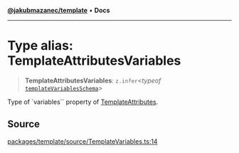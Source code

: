 [**@jakubmazanec/template**](../README.md) • **Docs**

---

# Type alias: TemplateAttributesVariables

> **TemplateAttributesVariables**: `z.infer`\<_typeof_
> [`templateVariablesSchema`](../variables/templateVariablesSchema.md)\>

Type of `variables`` property of [TemplateAttributes](TemplateAttributes.md).

## Source

[packages/template/source/TemplateVariables.ts:14](https://github.com/jakubmazanec/js-tools/blob/d8fb2f4f9576baa170e480eea0b247af3afdcd86/packages/template/source/TemplateVariables.ts#L14)
